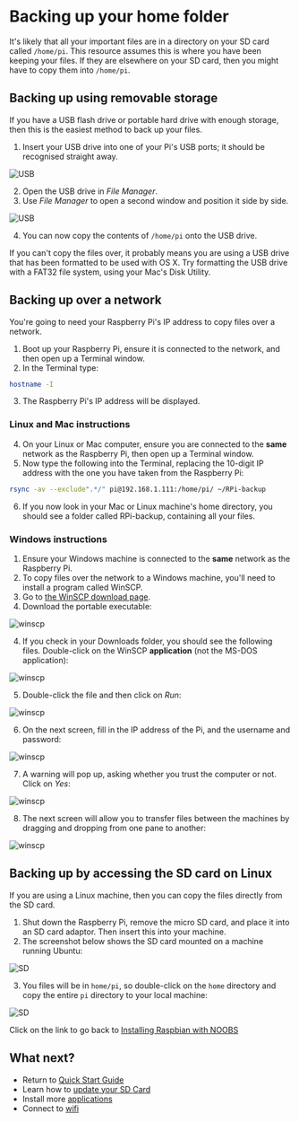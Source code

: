 # Backing up your home folder

It's likely that all your important files are in a directory on your SD card called `/home/pi`. This resource assumes this is where you have been keeping your files. If they are elsewhere on your SD card, then you might have to copy them into `/home/pi`.

## Backing up using removable storage

If you have a USB flash drive or portable hard drive with enough storage, then this is the easiest method to back up your files.

1. Insert your USB drive into one of your Pi's USB ports; it should be recognised straight away.

  ![USB](images/backup/usb1.png)

2. Open the USB drive in *File Manager*.
3. Use *File Manager* to open a second window and position it side by side.

  ![USB](images/backup/usb2.png)

4. You can now copy the contents of `/home/pi` onto the USB drive.

If you can't copy the files over, it probably means you are using a USB drive that has been formatted to be used with OS X. Try formatting the USB drive with a FAT32 file system, using your Mac's Disk Utility.

## Backing up over a network

You're going to need your Raspberry Pi's IP address to copy files over a network.

1. Boot up your Raspberry Pi, ensure it is connected to the network, and then open up a Terminal window.
2. In the Terminal type:

  ```bash
  hostname -I
  ```

3. The Raspberry Pi's IP address will be displayed.

### Linux and Mac instructions

4. On your Linux or Mac computer, ensure you are connected to the **same** network as the Raspberry Pi, then open up a Terminal window.
5. Now type the following into the Terminal, replacing the 10-digit IP address with the one you have taken from the Raspberry Pi:

  ```bash
  rsync -av --exclude".*/" pi@192.168.1.111:/home/pi/ ~/RPi-backup
  ```

6. If you now look in your Mac or Linux machine's home directory, you should see a folder called RPi-backup, containing all your files.

### Windows instructions

1. Ensure your Windows machine is connected to the **same** network as the Raspberry Pi.
1. To copy files over the network to a Windows machine, you'll need to install a program called WinSCP.
2. Go to [the WinSCP download page](http://winscp.net/eng/download.php).
3. Download the portable executable:

  ![winscp](images/backup/winscp1.png)

4. If you check in your Downloads folder, you should see the following files. Double-click on the WinSCP **application** (not the MS-DOS application):

  ![winscp](images/backup/winscp2.png)

5. Double-click the file and then click on *Run*:

  ![winscp](images/backup/winscp3.png)

6. On the next screen, fill in the IP address of the Pi, and the username and password:

  ![winscp](images/backup/winscp4.png)

7. A warning will pop up, asking whether you trust the computer or not. Click on *Yes*:

  ![winscp](images/backup/winscp5.png)

8. The next screen will allow you to transfer files between the machines by dragging and dropping from one pane to another:

  ![winscp](images/backup/winscp6.png)

## Backing up by accessing the SD card on Linux

If you are using a Linux machine, then you can copy the files directly from the SD card.

1. Shut down the Raspberry Pi, remove the micro SD card, and place it into an SD card adaptor. Then insert this into your machine.
2. The screenshot below shows the SD card mounted on a machine running Ubuntu:

  ![SD](images/backup/SD1.png)

3. You files will be in `home/pi`, so double-click on the `home` directory and copy the entire `pi` directory to your local machine:

  ![SD](images/backup/SD2.png)

Click on the link to go back to [Installing Raspbian with NOOBS](worksheet.md)

## What next?
- Return to [Quick Start Guide](worksheet.md)
- Learn how to [update your SD Card](update-sd-card.md)
- Install more [applications](install-apps.md)
- Connect to [wifi](wifi.md)
